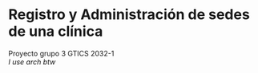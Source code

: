 # Registro y Administración de sedes de una clínica
Proyecto grupo 3 GTICS 2032-1
<br>*I use arch btw*
